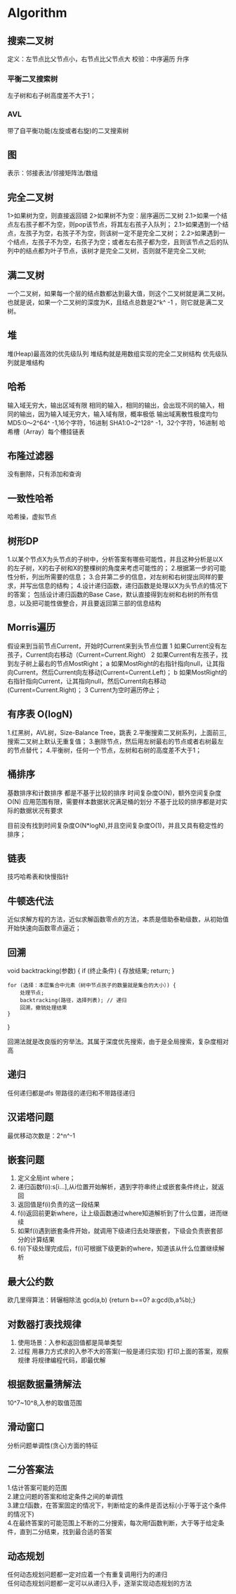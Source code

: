 # Algorithm

## 搜索二叉树
定义：左节点比父节点小，右节点比父节点大
校验：中序遍历 升序

### 平衡二叉搜索树
左子树和右子树高度差不大于1；

### AVL
带了自平衡功能(左旋或者右旋)的二叉搜索树

## 图
表示：邻接表法/邻接矩阵法/数组

## 完全二叉树
1>如果树为空，则直接返回错
2>如果树不为空：层序遍历二叉树
2.1>如果一个结点左右孩子都不为空，则pop该节点，将其左右孩子入队列；
2.1>如果遇到一个结点，左孩子为空，右孩子不为空，则该树一定不是完全二叉树；
2.2>如果遇到一个结点，左孩子不为空，右孩子为空；或者左右孩子都为空，且则该节点之后的队列中的结点都为叶子节点，该树才是完全二叉树，否则就不是完全二叉树;

## 满二叉树
一个二叉树，如果每一个层的结点数都达到最大值，则这个二叉树就是满二叉树。也就是说，如果一个二叉树的深度为K，且结点总数是2^k^ -1 ，则它就是满二叉树。

## 堆
堆(Heap)最高效的优先级队列
堆结构就是用数组实现的完全二叉树结构
优先级队列就是堆结构

## 哈希
输入域无穷大，输出区域有限
相同的输入，相同的输出，会出现不同的输入，相同的输出，因为输入域无穷大，输入域有限，概率极低
输出域离散性极度均匀
MD5:0～2^64^ -1,16个字符，16进制
SHA1:0~2^128^ -1，32个字符，16进制
哈希槽（Array）每个槽挂链表

## 布隆过滤器
没有删除，只有添加和查询

## 一致性哈希
哈希操，虚拟节点

## 树形DP
1.以某个节点X为头节点的子树中，分析答案有哪些可能性，并且这种分析是以X的左子树，X的右子树和X的整棵树的角度来考虑可能性的；
2.根据第一步的可能性分析，列出所需要的信息；
3.合并第二步的信息，对左树和右树提出同样的要求，并写出信息的结构；
4.设计递归函数，递归函数是处理以X为头节点的情况下的答案；
包括设计递归函数的Base Case，默认直接得到左树和右树的所有信息，以及把可能性做整合，并且要返回第三部的信息结构

## Morris遍历
假设来到当前节点Current，开始时Current来到头节点位置
1 如果Current没有左孩子，Current向右移动（Current=Current.Right）
2 如果Current有左孩子，找到左子树上最右的节点MostRight；
    a 如果MostRight的右指针指向null，让其指向Current，然后Current向左移动(Current=Current.Left)；
    b 如果MostRight的右指针指向Current，让其指向null，然后Current向右移动(Current=Current.Right)；
3 Current为空时遍历停止；

## 有序表 O(logN)
1.红黑树，AVL树，Size-Balance Tree，跳表
2.平衡搜索二叉树系列，上面前三,搜索二叉树上默认无重复值；
3.删除节点，然后用左树最右的节点或者右树最左的节点替代；
4.平衡树，任何一个节点，左树和右树的高度差不大于1；

## 桶排序
基数排序和计数排序
都是不基于比较的排序
时间复杂度O(N)，额外空间复杂度O(N)
应用范围有限，需要样本数据状况满足桶的划分
不基于比较的排序都是对实际的数据状况有要求

目前没有找到时间复杂度O(N*logN),并且空间复杂度O(1)，并且又具有稳定性的排序；

## 链表
技巧哈希表和快慢指针

## 牛顿迭代法
近似求解方程的方法，近似求解函数零点的方法，本质是借助泰勒级数，从初始值开始快速向函数零点逼近；

## 回溯
void backtracking(参数) {
    if (终止条件) {
        存放结果;
        return;
    }

    for (选择：本层集合中元素（树中节点孩子的数量就是集合的大小）) {
        处理节点;
        backtracking(路径，选择列表); // 递归
        回溯，撤销处理结果
    }
}

回溯法就是改良版的穷举法。其属于深度优先搜索，由于是全局搜索，复杂度相对高

## 递归
任何递归都是dfs
带路径的递归和不带路径递归

## 汉诺塔问题
最优移动次数是：2^n^-1

## 嵌套问题
1. 定义全局int where；
2. 递归函数f(i):s[i...],从i位置开始解析，遇到字符串终止或嵌套条件终止，就返回
3. 返回值是f(i)负责的这一段结果
4. f(i)返回前更新where，让上级函数通过where知道解析到了什么位置，进而继续
5. 如果f(i)遇到嵌套条件开始，就调用下级递归去处理嵌套，下级会负责嵌套部分的计算结果
6. f(i)下级处理完成后，f(i)可根据下级更新的where，知道该从什么位置继续解析

## 最大公约数
欧几里得算法：转辗相除法 gcd(a,b) {return b==0? a:gcd(b,a%b);}

## 对数器打表找规律
1. 使用场景：入参和返回值都是简单类型
2. 过程
   用暴力方式求的入参不大的答案(一般是递归实现)
   打印上面的答案，观察规律
   将规律编程代码，即最优解

## 根据数据量猜解法
10^7~10^8,入参的取值范围

## 滑动窗口
分析问题单调性(贪心)方面的特征

## 二分答案法
1.估计答案可能的范围<br/>
2.建立问题的答案和给定条件之间的单调性<br/>
3.建立f函数，在答案固定的情况下，判断给定的条件是否达标(小于等于这个条件的情况下)<br/>
4.在最终答案的可能范围上不断的二分搜索，每次用f函数判断，大于等于给定条件，直到二分结束，找到最合适的答案<br/>


## 动态规划
任何动态规划问题都一定对应着一个有重复调用行为的递归<br/>
任何动态规划问题都一定可以从递归入手，逐渐实现动态规划的方法<br/>